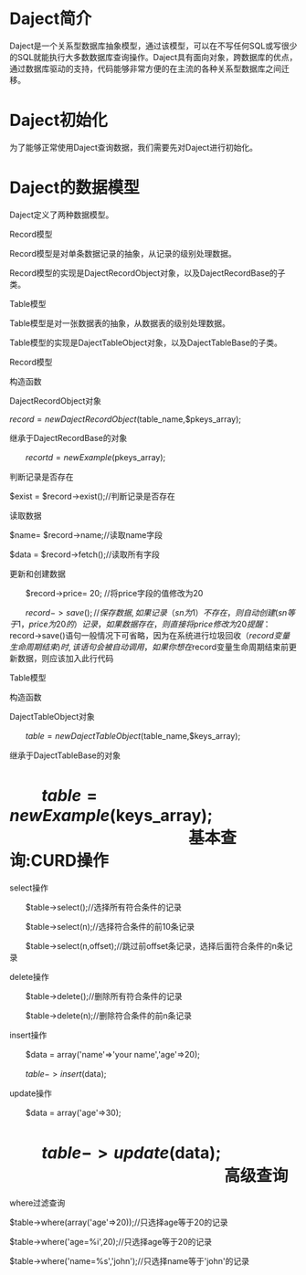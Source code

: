 
Daject简介
======
Daject是一个关系型数据库抽象模型，通过该模型，可以在不写任何SQL或写很少的SQL就能执行大多数数据库查询操作。Daject具有面向对象，跨数据库的优点，通过数据库驱动的支持，代码能够非常方便的在主流的各种关系型数据库之间迁移。

Daject初始化
======
为了能够正常使用Daject查询数据，我们需要先对Daject进行初始化。

Daject的数据模型
======
Daject定义了两种数据模型。

Record模型

Record模型是对单条数据记录的抽象，从记录的级别处理数据。

Record模型的实现是DajectRecordObject对象，以及DajectRecordBase的子类。

Table模型

Table模型是对一张数据表的抽象，从数据表的级别处理数据。

Table模型的实现是DajectTableObject对象，以及DajectTableBase的子类。

Record模型

构造函数

DajectRecordObject对象

$record = new DajectRecordObject($table_name,$pkeys_array);

继承于DajectRecordBase的对象

　　$recortd = new Example($pkeys_array);

判断记录是否存在

$exist = $record->exist();//判断记录是否存在

读取数据

$name= $record->name;//读取name字段

$data = $record->fetch();//读取所有字段

更新和创建数据

　　$record->price= 20; //将price字段的值修改为20

　　$record->save();//保存数据,如果记录（sn为1）不存在，则自动创建(sn等于1，price为20的）记录，如果数据存在，则直接将price修改为20
　　
　　提醒：$record->save()语句一般情况下可省略，因为在系统进行垃圾回收（$record变量生命周期结束)时,该语句会被自动调用，如果你想在$record变量生命周期结束前更新数据，则应该加入此行代码

Table模型

构造函数

DajectTableObject对象

　　$table = new DajectTableObject($table_name,$keys_array);

继承于DajectTableBase的对象

　　$table = new Example($keys_array);
　　
　　
　　
　　
　　
基本查询:CURD操作
======
select操作

　　$table->select();//选择所有符合条件的记录

　　$table->select(n);//选择符合条件的前10条记录

　　$table->select(n,offset);//跳过前offset条记录，选择后面符合条件的n条记录

delete操作

　　$table->delete();//删除所有符合条件的记录

　　$table->delete(n);//删除符合条件的前n条记录

insert操作

　　$data = array('name'=>'your name','age'=>20);

　　$table->insert($data);

update操作

　　$data = array('age'=>30);

　　$table->update($data);
　　
　　
　　
　　
　　
　　
高级查询
======
where过滤查询

$table->where(array('age'=>20));//只选择age等于20的记录

$table->where('age=%i',20);//只选择age等于20的记录

$table->where('name=%s','john');//只选择name等于'john'的记录
